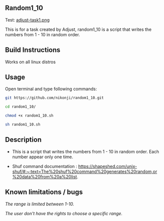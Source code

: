 ## Random1_10

Test:
[adjust-task1.png](https://postimg.cc/xqFf2G70)

This is for a task created by Adjust, random1_10 is a script that writes the numbers from 1 - 10 in random order.

## Build Instructions

Works on all linux distros

## Usage
Open terminal and type following commands:
```bash
git https://github.com/nikonji/random1_10.git
```

```bash
cd random1_10/
```

```bash
chmod +x random1_10.sh
```

```bash
sh random1_10.sh
```

## Description
* This is a script that writes the numbers from 1 - 10 in random order. Each number appear only one time.

* Shuf command documentation : https://shapeshed.com/unix-shuf/#:~:text=The%20shuf%20command%20generates%20random,or%20data%20from%20a%20list.

## Known limitations / bugs
*The range is limited between 1-10.*

*The user don't have the rights to choose a specific range.*
